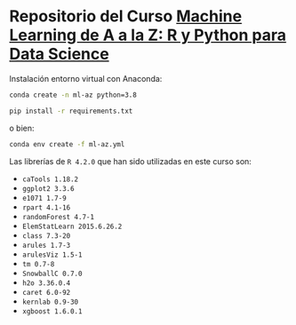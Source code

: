 # Repositorio del Curso [Machine Learning de A a la Z: R y Python para Data Science](https://cursos.frogamesformacion.com/courses/machine-learning-az/)

Instalación entorno virtual con Anaconda:

```bash
conda create -n ml-az python=3.8
```

```bash
pip install -r requirements.txt
```

o bien:

```bash
conda env create -f ml-az.yml
```

Las librerías de `R 4.2.0` que han sido utilizadas en este curso son:

* `caTools 1.18.2`
* `ggplot2 3.3.6`
* `e1071 1.7-9`
* `rpart 4.1-16`
* `randomForest 4.7-1`
* `ElemStatLearn 2015.6.26.2`
* `class 7.3-20`
* `arules 1.7-3`
* `arulesViz 1.5-1`
* `tm 0.7-8`
* `SnowballC 0.7.0`
* `h2o 3.36.0.4`
* `caret 6.0-92`
* `kernlab 0.9-30`
* `xgboost 1.6.0.1`

